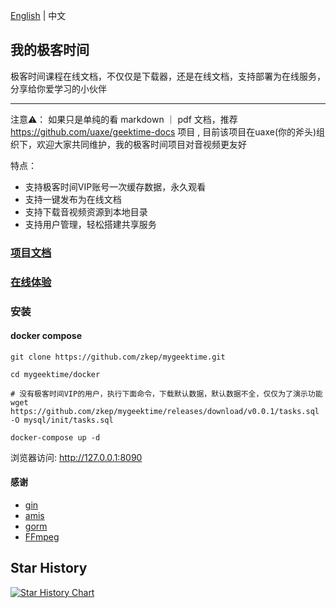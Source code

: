  [English](./README_US.md) | 中文
 

## 我的极客时间
极客时间课程在线文档，不仅仅是下载器，还是在线文档，支持部署为在线服务，分享给你爱学习的小伙伴

---
注意⚠️： 如果只是单纯的看 markdown ｜ pdf 文档，推荐 https://github.com/uaxe/geektime-docs 项目
, 目前该项目在uaxe(你的斧头)组织下，欢迎大家共同维护，我的极客时间项目对音视频更友好


特点：
 * 支持极客时间VIP账号一次缓存数据，永久观看
 * 支持一键发布为在线文档
 * 支持下载音视频资源到本地目录
 * 支持用户管理，轻松搭建共享服务



### [项目文档](https://zkep.github.io/mygeektime/)

### [在线体验](https://mygeektime.anyfun.tech)


### 安装

#### docker compose

```shell
git clone https://github.com/zkep/mygeektime.git

cd mygeektime/docker

# 没有极客时间VIP的用户，执行下面命令，下载默认数据，默认数据不全，仅仅为了演示功能
wget https://github.com/zkep/mygeektime/releases/download/v0.0.1/tasks.sql -O mysql/init/tasks.sql

docker-compose up -d
```
浏览器访问:  http://127.0.0.1:8090



#### 感谢
* [gin](https://github.com/gin-gonic/gin)
* [amis](https://github.com/baidu/amis)
* [gorm](https://github.com/go-gorm/gorm)
* [FFmpeg](https://ffmpeg.org/download.html)

## Star History

[![Star History Chart](https://api.star-history.com/svg?repos=zkep/mygeektime&type=Timeline)](https://star-history.com/#zkep/mygeektime&Timeline)